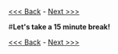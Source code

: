 [<<< Back](https://github.com/GCDigitalFellows/GCDRI_databases/blob/master/sections/7-innerjoin.md) - [Next >>>](https://github.com/GCDigitalFellows/GCDRI_databases/blob/master/sections/8-importcsv.md)  

#**************Let's take a 15 minute break!**************  

[<<< Back](https://github.com/GCDigitalFellows/GCDRI_databases/blob/master/sections/7-innerjoin.md) - [Next >>>](https://github.com/GCDigitalFellows/GCDRI_databases/blob/master/sections/8-importcsv.md)  